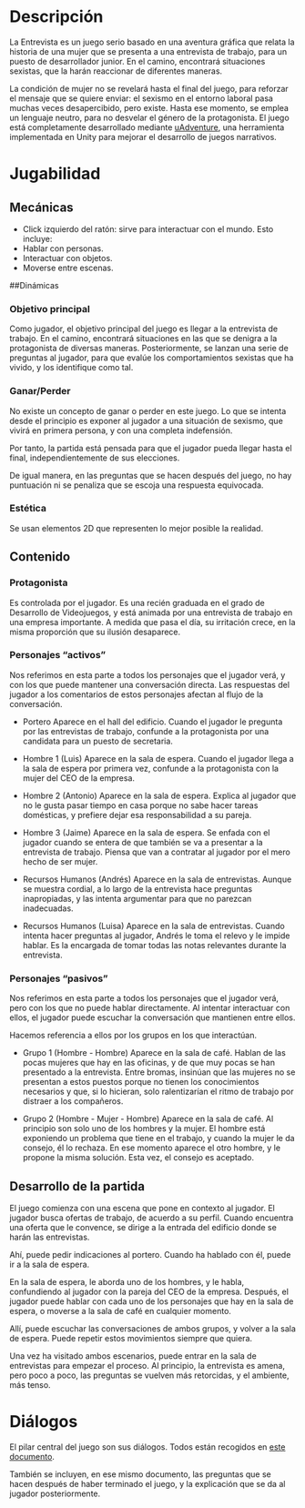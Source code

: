 # Descripción

La Entrevista es un juego serio basado en una aventura gráfica que relata la historia de una mujer que se presenta a una entrevista de trabajo, para un puesto de desarrollador junior. En el camino, encontrará situaciones sexistas, que la harán reaccionar de diferentes maneras.

La condición de mujer no se revelará hasta el final del juego, para reforzar el mensaje que se quiere enviar: el sexismo en el entorno laboral pasa muchas veces desapercibido, pero existe. Hasta ese momento, se emplea un lenguaje neutro, para no desvelar el género de la protagonista.
El juego está completamente desarrollado mediante [uAdventure](https://github.com/e-ucm/uAdventure/releases), una herramienta implementada en Unity para mejorar el desarrollo de juegos narrativos. 

# Jugabilidad
## Mecánicas
* Click izquierdo del ratón: sirve para interactuar con el mundo. Esto incluye:
* Hablar con personas.
* Interactuar con objetos.
* Moverse entre escenas.

##Dinámicas

### Objetivo principal
Como jugador, el objetivo principal del juego es llegar a la entrevista de trabajo. En el camino, encontrará situaciones en las que se denigra a la protagonista de diversas maneras.
Posteriormente, se lanzan una serie de preguntas al jugador, para que evalúe los comportamientos sexistas que ha vivido, y los identifique como tal.

### Ganar/Perder
No existe un concepto de ganar o perder en este juego. Lo que se intenta desde el principio es exponer al jugador a una situación de sexismo, que vivirá en primera persona, y con una completa indefensión.

Por tanto, la partida está pensada para que el jugador pueda llegar hasta el final, independientemente de sus elecciones.

De igual manera, en las preguntas que se hacen después del juego, no hay puntuación ni se penaliza que se escoja una respuesta equivocada. 
### Estética
Se usan elementos 2D que representen lo mejor posible la realidad.

## Contenido

### Protagonista
Es controlada por el jugador. Es una recién graduada en el grado de Desarrollo de Videojuegos, y está animada por una entrevista de trabajo en una empresa importante. A medida que pasa el día, su irritación crece, en la misma proporción que su ilusión desaparece.

### Personajes “activos”

Nos referimos en esta parte a todos los personajes que el jugador verá, y con los que puede mantener una conversación directa. Las respuestas del jugador a los comentarios de estos personajes afectan al flujo de la conversación.

* Portero
	Aparece en el hall del edificio. Cuando el jugador le pregunta por las entrevistas de trabajo, confunde a la protagonista por una candidata para un puesto de secretaria. 

* Hombre 1 (Luis)
	Aparece en la sala de espera. Cuando el jugador llega a la sala de espera por primera vez, confunde a la protagonista con la mujer del CEO de la empresa.

* Hombre 2 (Antonio)
	Aparece en la sala de espera. Explica al jugador que no le gusta pasar tiempo en casa porque no sabe hacer tareas domésticas, y prefiere dejar esa responsabilidad a su pareja.

* Hombre 3 (Jaime) 
	Aparece en la sala de espera. Se enfada con el jugador cuando se entera de que también se va a presentar a la entrevista de trabajo. Piensa que van a contratar al jugador por el mero hecho de ser mujer.

* Recursos Humanos (Andrés)
	Aparece en la sala de entrevistas. Aunque se muestra cordial, a lo largo de la entrevista hace preguntas inapropiadas, y las intenta argumentar para que no parezcan inadecuadas.

* Recursos Humanos (Luisa)
	Aparece en la sala de entrevistas. Cuando intenta hacer preguntas al jugador, Andrés le toma el relevo y le impide hablar. Es la encargada de tomar todas las notas relevantes durante la entrevista. 

### Personajes “pasivos”

Nos referimos en esta parte a todos los personajes que el jugador verá, pero con los que no puede hablar directamente. Al intentar interactuar con ellos, el jugador puede escuchar la conversación que mantienen entre ellos. 

Hacemos referencia a ellos por los grupos en los que interactúan.
* Grupo 1 (Hombre - Hombre)
	Aparece en la sala de café. Hablan de las pocas mujeres que hay en las oficinas, y de que muy pocas se han presentado a la entrevista. Entre bromas, insinúan que las mujeres no se presentan a estos puestos porque no tienen los conocimientos necesarios y que, si lo hicieran, solo ralentizarían el ritmo de trabajo por distraer a los compañeros.

* Grupo 2 (Hombre - Mujer - Hombre)
Aparece en la sala de café. Al principio son solo uno de los hombres y la mujer. El hombre está exponiendo un problema que tiene en el trabajo, y cuando la mujer le da consejo, él lo rechaza. En ese momento aparece el otro hombre, y le propone la misma solución. Esta vez, el consejo es aceptado.

## Desarrollo de la partida
El juego comienza con una escena que pone en contexto al jugador. El jugador busca ofertas de trabajo, de acuerdo a su perfil. Cuando encuentra una oferta que le convence, se dirige a la entrada del edificio donde se harán las entrevistas.

Ahí, puede pedir indicaciones al portero. Cuando ha hablado con él, puede ir a la sala de espera.

En la sala de espera, le aborda uno de los hombres, y le habla, confundiendo al jugador con la pareja del CEO de la empresa. Después, el jugador puede hablar con cada uno de los personajes que hay en la sala de espera, o moverse a la sala de café en cualquier momento.

Allí, puede escuchar las conversaciones de ambos grupos, y volver a la sala de espera. Puede repetir estos movimientos siempre que quiera.

Una vez ha visitado ambos escenarios, puede entrar en la sala de entrevistas para empezar el proceso. Al principio, la entrevista es amena, pero poco a poco, las preguntas se vuelven más retorcidas, y el ambiente, más tenso.

# Diálogos

El pilar central del juego son sus diálogos. Todos están recogidos en [este documento](https://drive.google.com/file/d/1nto5wUZqxVPlPrgt6VTULZZMo-6Teof-/view?usp=sharing).

También se incluyen, en ese mismo documento, las preguntas que se hacen después de haber terminado el juego, y la explicación que se da al jugador posteriormente.
